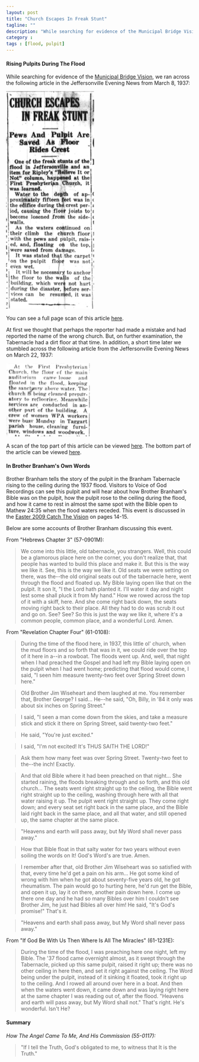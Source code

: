 ```yaml
---
layout: post
title: "Church Escapes In Freak Stunt"
tagline: ""
description: "While searching for evidence of the Municipal Bridge Vision, we ran across an article in the Jeffersonville Evening News from March 8, 1937 about a \"freak stunt\" that occurred in a church during the flood."
category : 
tags : [flood, pulpit]
---
```


#### Rising Pulpits During The Flood

While searching for evidence of the <a href="/tags.html#bridge-ref">Municipal Bridge Vision</a>, we ran across the following article in the Jeffersonville Evening News from March 8, 1937:

<img src="/assets/flood/RisingPulpit.jpg" class="img img-polaroid" alt="Jeffersonville Evening News.  March 8, 1937 article."/>

You can see a full page scan of this article [here](/assets/flood/19370308.pdf).

At first we thought that perhaps the reporter had made a mistake and had reported the name of the wrong church.  But, on further examination, the Tabernacle had a dirt floor at that time.  In addition, a short time later we stumbled across the following article from the Jeffersonville Evening News on March 22, 1937:

<img src="/assets/flood/RisingPulpit2.jpg" class="img img-polaroid" alt="Jeffersonville Evening News.  March 22, 1937 article" />

A scan of the top part of this article can be viewed [here](/assets/flood/19370322.pdf).  The bottom part of the article can be viewed [here](/assets/flood/19370322b.pdf).


#### In Brother Branham's Own Words

Brother Branham tells the story of the pulpit in the Branham Tabernacle rising to the ceiling during the 1937 flood.  Visitors to Voice of God Recordings can see this pulpit and will hear about how Brother Branham's Bible was on the pulpit, how the pulpit rose to the ceiling during the flood, and how it came to rest in almost the same spot with the Bible open to Mathew 24:35 when the flood waters receded.  This event is discussed in the [Easter 2009 Catch The Vision](http://branham.org/content/ctv/CTV2009_05/CTV2009_05.pdf#zoom=100) on pages 14-15.

Below are some accounts of Brother Branham discussing this event.

From "Hebrews Chapter 3" (57-0901M):
>We come into this little, old tabernacle, you strangers. Well, this could be a glamorous place here on the corner, you don't realize that, that people has wanted to build this place and make it. But this is the way we like it. See, this is the way we like it. Old seats we were setting on there, was the--the old original seats out of the tabernacle here, went through the flood and floated up.  My Bible laying open like that on the pulpit. It son It, "I the Lord hath planted it. I'll water it day and night lest some shall pluck it from My hand." How we rowed across the top of it with a skiff, here. And she come right back down, the seats moving right back to their place. All they had to do was scrub it out and go on. See? See? So this is just the way we like it, where it's a common people, common place, and a wonderful Lord. Amen.

From "Revelation Chapter Four" (61-0108):
>During the time of the flood here, in 1937, this little ol' church, when the mud floors and so forth that was in it, we could ride over the top of it here in a--in a rowboat. The floods went up. And, well, that night when I had preached the Gospel and had left my Bible laying open on the pulpit when I had went home; predicting that flood would come, I said, "I seen him measure twenty-two feet over Spring Street down here."

>Old Brother Jim Wiseheart and them laughed at me. You remember that, Brother George? I said... He--he said, "Oh, Billy, in '84 it only was about six inches on Spring Street."

>I said, "I seen a man come down from the skies, and take a measure stick and stick it there on Spring Street, said twenty-two feet."

>He said, "You're just excited."

>I said, "I'm not excited! It's THUS SAITH THE LORD!"

>Ask them how many feet was over Spring Street. Twenty-two feet to the--the inch! Exactly.
 
>And that old Bible where it had been preached on that night... She started raining, the floods breaking through and so forth, and this old church... The seats went right straight up to the ceiling, the Bible went right straight up to the ceiling, washing through here with all that water raising it up. The pulpit went right straight up. They come right down; and every seat set right back in the same place, and the Bible laid right back in the same place, and all that water, and still opened up, the same chapter at the same place.

>"Heavens and earth will pass away, but My Word shall never pass away."

>How that Bible float in that salty water for two years without even soiling the words on It! God's Word's are true. Amen.
 
>I remember after that, old Brother Jim Wiseheart was so satisfied with that, every time he'd get a pain on his arm... He got some kind of wrong with him when he got about seventy-five years old, he got rheumatism. The pain would go to hurting here, he'd run get the Bible, and open it up, lay it on there, another pain down here. I come up there one day and he had so many Bibles over him I couldn't see Brother Jim, he just had Bibles all over him! He said, "It's God's promise!" That's it.

>"Heavens and earth shall pass away, but My Word shall never pass away."

From "If God Be With Us Then Where Is All The Miracles" (61-1231E):  
>During the time of the flood, I was preaching here one night, left my Bible. The '37 flood came overnight almost, as it swept through the Tabernacle, picked up this same pulpit, raised it right up; there was no other ceiling in here then, and set it right against the ceiling. The Word being under the pulpit, instead of it sinking it floated, took it right up to the ceiling. And I rowed all around over here in a boat. And then when the waters went down, it came down and was laying right here at the same chapter I was reading out of, after the flood. "Heavens and earth will pass away, but My Word shall not." That's right. He's wonderful. Isn't He?



#### Summary

*How The Angel Came To Me, And His Commission (55-0117):*
> "If I tell the Truth, God's obligated to me, to witness that It is the Truth."
